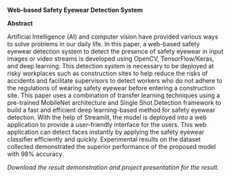 **Web-based Safety Eyewear Detection System**

**Abstract**

Artificial Intelligence (AI) and computer vision have provided various ways to solve problems in our daily life. In this paper, a web-based safety eyewear detection system to detect the presence of safety eyewear in input images or video streams is developed using OpenCV, TensorFlow/Keras, and deep learning. This detection system is necessary to be deployed at risky workplaces such as construction sites to help reduce the risks of accidents and facilitate supervisors to detect workers who do not adhere to the regulations of wearing safety eyewear before entering a construction site. This paper uses a combination of transfer learning techniques using a pre-trained MobileNet architecture and Single Shot Detection framework to build a fast and efficient deep learning-based method for safety eyewear detection. With the help of Streamlit, the model is deployed into a web application to provide a user-friendly interface for the users. This web application can detect faces instantly by applying the safety eyewear classifier efficiently and quickly. Experimental results on the dataset collected demonstrated the superior performance of the proposed model with 98% accuracy.

*Download the result demonstration and project presentation for the result.*
